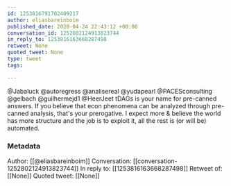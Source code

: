 ```yaml
---
id: 1253816791702409217
author: eliasbareinboim
published_date: 2020-04-24 22:43:12 +00:00
conversation_id: 1252802124913823744
in_reply_to: 1253816163668287498
retweet: None
quoted_tweet: None
type: tweet
tags:

---
```


@Jabaluck @autoregress @analisereal @yudapearl @PACESconsulting @gelbach @guilhermejd1 @HeerJeet tDAGs is your name for pre-canned answers. If you believe that econ phenomena can be analyzed through pre-canned analysis, that's your prerogative.  I expect more &amp; believe the world has more structure and the job is to exploit it, all the rest is (or will be) automated.

### Metadata

Author: [[@eliasbareinboim]]
Conversation: [[conversation-1252802124913823744]]
In reply to: [[1253816163668287498]]
Retweet of: [[None]]
Quoted tweet: [[None]]
